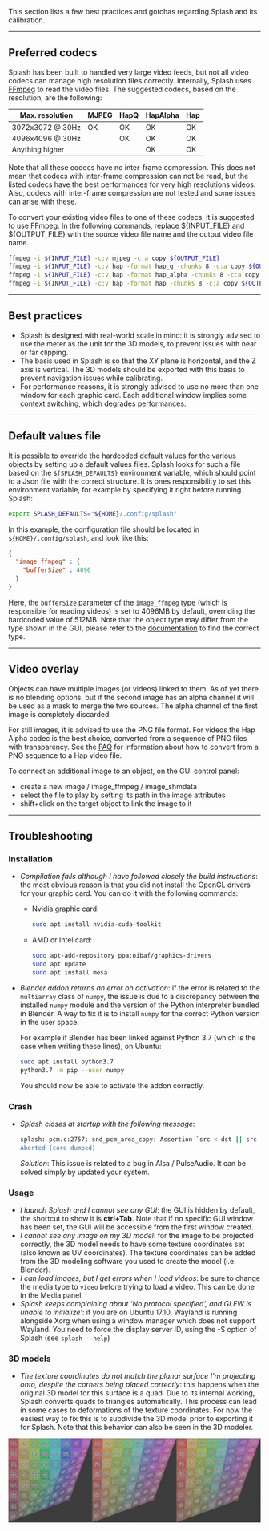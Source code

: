 This section lists a few best practices and gotchas regarding Splash and its calibration.

-----------------------------------------------

## Preferred codecs

Splash has been built to handled very large video feeds, but not all video codecs can manage high resolution files correctly. Internally, Splash uses [FFmpeg](http://ffmpeg.org/) to read the video files. The suggested codecs, based on the resolution, are the following:

| Max. resolution  | MJPEG | HapQ | HapAlpha | Hap |
|------------------|-------|------|----------|-----|
| 3072x3072 @ 30Hz |   OK  |  OK  | OK       | OK  |
| 4096x4096 @ 30Hz |       |  OK  | OK       | OK  |
| Anything higher  |       |      | OK       | OK  |

Note that all these codecs have no inter-frame compression. This does not mean that codecs with inter-frame compression can not be read, but the listed codecs have the best performances for very high resolutions videos. Also, codecs with inter-frame compression are not tested and some issues can arise with these.

To convert your existing video files to one of these codecs, it is suggested to use [FFmpeg](https://ffmpeg.org). In the following commands, replace ${INPUT_FILE} and ${OUTPUT_FILE} with the source video file name and the output video file name.

```bash
ffmpeg -i ${INPUT_FILE} -c:v mjpeg -c:a copy ${OUTPUT_FILE}
ffmpeg -i ${INPUT_FILE} -c:v hap -format hap_q -chunks 8 -c:a copy ${OUTPUT_FILE}
ffmpeg -i ${INPUT_FILE} -c:v hap -format hap_alpha -chunks 8 -c:a copy ${OUTPUT_FILE}
ffmpeg -i ${INPUT_FILE} -c:v hap -format hap -chunks 8 -c:a copy ${OUTPUT_FILE}
```

-----------------------------------------------

## Best practices

- Splash is designed with real-world scale in mind: it is strongly advised to use the meter as the unit for the 3D models, to prevent issues with near or far clipping.
- The basis used in Splash is so that the XY plane is horizontal, and the Z axis is vertical. The 3D models should be exported with this basis to prevent navigation issues while calibrating.
- For performance reasons, it is strongly advised to use no more than one window for each graphic card. Each additional window implies some context switching, which degrades performances.


-----------------------------------------------

## Default values file

It is possible to override the hardcoded default values for the various objects by setting up a default values files. Splash looks for such a file based on the `${SPLASH_DEFAULTS}` environment variable, which should point to a Json file with the correct structure. It is ones responsibility to set this environment variable, for example by specifying it right before running Splash:

```bash
export SPLASH_DEFAULTS="${HOME}/.config/splash"
```

In this example, the configuration file should be located in `${HOME}/.config/splash`, and look like this:

```json
{
  "image_ffmpeg" : {
    "bufferSize" : 4096
  }
}
```

Here, the `bufferSize` parameter of the `image_ffmpeg` type (which is responsible for reading videos) is set to 4096MB by default, overriding the hardcoded value of 512MB. Note that the object type may differ from the type shown in the GUI, please refer to the [documentation](../Technical_Information/#software_architecture) to find the correct type.


-----------------------------------------------

## Video overlay

Objects can have multiple images (or videos) linked to them. As of yet there is no blending options, but if the second image has an alpha channel it will be used as a mask to merge the two sources. The alpha channel of the first image is completely discarded.

For still images, it is advised to use the PNG file format. For videos the Hap Alpha codec is the best choice, converted from a sequence of PNG files with transparency. See the [FAQ](#preferred-codecs) for information about how to convert from a PNG sequence to a Hap video file.

To connect an additional image to an object, on the GUI control panel:

* create a new image / image_ffmpeg / image_shmdata
* select the file to play by setting its path in the image attributes
* shift+click on the target object to link the image to it


-----------------------------------------------

## Troubleshooting

### Installation

- _Compilation fails although I have followed closely the build instructions_: the most obvious reason is that you did not install the OpenGL drivers for your graphic card. You can do it with the following commands:
    - Nvidia graphic card:

        ```bash
        sudo apt install nvidia-cuda-toolkit
        ```

    - AMD or Intel card: 

        ```bash
        sudo apt-add-repository ppa:oibaf/graphics-drivers
        sudo apt update
        sudo apt install mesa
        ``` 

- _Blender addon returns an error on activation_: if the error is related to the `multiarray` class of `numpy`, the issue is due to a discrepancy between the installed `numpy` module and the version of the Python interpreter bundled in Blender. A way to fix it is to install `numpy` for the correct Python version in the user space.

    For example if Blender has been linked against Python 3.7 (which is the case when writing these lines), on Ubuntu:

    ```bash
    sudo apt install python3.7
    python3.7 -m pip --user numpy
    ```

    You should now be able to activate the addon correctly.

### Crash
- _Splash closes at startup with the following message_:

    ```bash
    splash: pcm.c:2757: snd_pcm_area_copy: Assertion `src < dst || src >= dst + bytes' failed.
    Aborted (core dumped)
    ```

  _Solution_:
  This issue is related to a bug in Alsa / PulseAudio. It can be solved simply by updated your system.

### Usage

- _I launch Splash and I cannot see any GUI_: the GUI is hidden by default, the shortcut to show it is __ctrl+Tab__. Note that if no specific GUI window has been set, the GUI will be accessible from the first window created.
- _I cannot see any image on my 3D model_: for the image to be projected correctly, the 3D model needs to have some texture coordinates set (also known as UV coordinates). The texture coordinates can be added from the 3D modeling software you used to create the model (i.e. Blender).
- _I can load images, but I get errors when I load videos_: be sure to change the media type to `video` before trying to load a video. This can be done in the Media panel.
- _Splash keeps complaining about 'No protocol specified', and GLFW is unable to initialize'_: if you are on Ubuntu 17.10, Wayland is running alongside Xorg when using a window manager which does not support Wayland. You need to force the display server ID, using the -S option of Splash (see ```splash --help```)

### 3D models

- _The texture coordinates do not match the planar surface I'm projecting onto, despite the corners being placed correctly_: this happens when the original 3D model for this surface is a quad. Due to its internal working, Splash converts quads to triangles automatically. This process can lead in some cases to deformations of the texture coordinates. For now the easiest way to fix this is to subdivide the 3D model prior to exporting it for Splash. Note that this behavior can also be seen in the 3D modeler.

![Quads subdivision to fix UV errors](./images/quads_subdiv.jpg)
